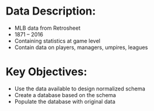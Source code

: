 # Data Description:
- MLB data from Retrosheet
- 1871 – 2016
- Containing statistics at game level
- Contain data on players, managers, umpires, leagues

# Key Objectives:
- Use the data available to design normalized schema
- Create a database based on the schema
- Populate the database with original data
